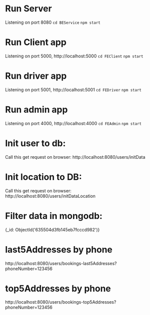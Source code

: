 # Run Server
Listening on port 8080
`cd BEService`
`npm start`

# Run Client app
Listening on port 5000, http://localhost:5000
`cd FEClient`
`npm start`

# Run driver app
Listening on port 5001, http://localhost:5001
`cd FEDriver`
`npm start`

# Run admin app
Listening on port 4000, http://localhost:4000
`cd FEAdmin`
`npm start`

# Init user to db:
Call this get request on browser: http://localhost:8080/users/initData

# Init location to DB:
Call this get request on browser: http://localhost:8080/users/initDataLocation

# Filter data in mongodb:
{_id: ObjectId('635504d3fb145eb7fcccd982')}

# last5Addresses by phone
http://localhost:8080/users/bookings-last5Addresses?phoneNumber=123456

# top5Addresses by phone
http://localhost:8080/users/bookings-top5Addresses?phoneNumber=123456